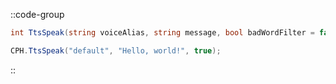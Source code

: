 ::code-group
  ```csharp [Method]
  int TtsSpeak(string voiceAlias, string message, bool badWordFilter = false);
  ```
  ```csharp [Example]
  CPH.TtsSpeak("default", "Hello, world!", true);
  ```
::